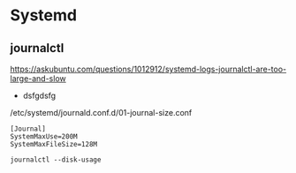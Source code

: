 # Systemd

## journalctl

https://askubuntu.com/questions/1012912/systemd-logs-journalctl-are-too-large-and-slow


* dsfgdsfg
  
/etc/systemd/journald.conf.d/01-journal-size.conf

```
[Journal]
SystemMaxUse=200M
SystemMaxFileSize=128M
```


```
journalctl --disk-usage
```
